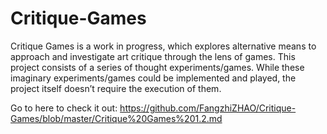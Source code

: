 # Critique-Games

Critique Games is a work in progress, which explores alternative means to approach and investigate art critique through the lens of games. This project consists of a series of thought experiments/games. While these imaginary experiments/games could be implemented and played, the project itself doesn’t require the execution of them.

Go to here to check it out: https://github.com/FangzhiZHAO/Critique-Games/blob/master/Critique%20Games%201.2.md